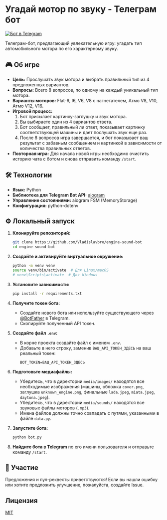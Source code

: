 # Угадай мотор по звуку - Телеграм бот

[![Бот в Telegram](https://img.shields.io/badge/Telegram-Bot-blue.svg?style=flat-square&logo=telegram)](https://t.me/engine_game_bot) <!-- Замените YourBotUsername на имя вашего бота -->

Телеграм-бот, предлагающий увлекательную игру: угадать тип автомобильного мотора по его характерному звуку.

## 🎮 Об игре

*   **Цель:** Прослушать звук мотора и выбрать правильный тип из 4 предложенных вариантов.
*   **Вопросы:** Всего 8 вопросов, по одному на каждый уникальный тип мотора.
*   **Варианты моторов:** Flat-6, I6, V6, V8 с нагнетателем, Атмо V8, V10, Атмо V12, V16.
*   **Игровой процесс:**
    1.  Бот присылает картинку-заглушку и звук мотора.
    2.  Вы выбираете один из 4 вариантов ответа.
    3.  Бот сообщает, правильный ли ответ, показывает картинку соответствующей машины и дает послушать звук еще раз.
    4.  После 8 вопросов игра завершается, и бот показывает ваш результат с забавным сообщением и картинкой в зависимости от количества правильных ответов.
*   **Повторная игра:** Для начала новой игры необходимо очистить историю чата с ботом и снова отправить команду `/start`.

## 🛠️ Технологии

*   **Язык:** Python
*   **Библиотека для Telegram Bot API:** [aiogram](https://github.com/aiogram/aiogram)
*   **Управление состояниями:** aiogram FSM (MemoryStorage)
*   **Конфигурация:** python-dotenv

## ⚙️ Локальный запуск

1.  **Клонируйте репозиторий:**
    ```bash
    git clone https://github.com/Vladislavbro/engine-sound-bot
    cd engine-sound-bot
    ```

2.  **Создайте и активируйте виртуальное окружение:**
    ```bash
    python -m venv venv
    source venv/bin/activate  # Для Linux/macOS
    # venv\Scripts\activate  # Для Windows
    ```

3.  **Установите зависимости:**
    ```bash
    pip install -r requirements.txt
    ```

4.  **Получите токен бота:**
    *   Создайте нового бота или используйте существующего через [@BotFather](https://t.me/BotFather) в Telegram.
    *   Скопируйте полученный API токен.

5.  **Создайте файл `.env`:**
    *   В корне проекта создайте файл с именем `.env`.
    *   Добавьте в него строку, заменив `ВАШ_API_ТОКЕН_ЗДЕСЬ` на ваш реальный токен:
        ```env
        BOT_TOKEN=ВАШ_API_ТОКЕН_ЗДЕСЬ
        ```

6.  **Подготовьте медиафайлы:**
    *   Убедитесь, что в директории `media/images/` находятся все необходимые изображения (машины, обложка `cover.png`, заглушка `unknown_engine.png`, финальные `lada.jpeg`, `miata.jpeg`, `daytona.jpeg`).
    *   Убедитесь, что в директории `media/sounds/` находятся все звуковые файлы моторов (`.mp3`).
    *   Имена файлов должны точно совпадать с путями, указанными в файле `data.py`.

7.  **Запустите бота:**
    ```bash
    python bot.py
    ```

8.  **Найдите бота в Telegram** по его имени пользователя и отправьте команду `/start`.

## 🤝 Участие

Предложения и пул-реквесты приветствуются! Если вы нашли ошибку или хотите предложить улучшение, пожалуйста, создайте Issue.

## Лицензия

[MIT](./LICENSE) <!-- Если у вас есть файл LICENSE, иначе можно убрать --> 
